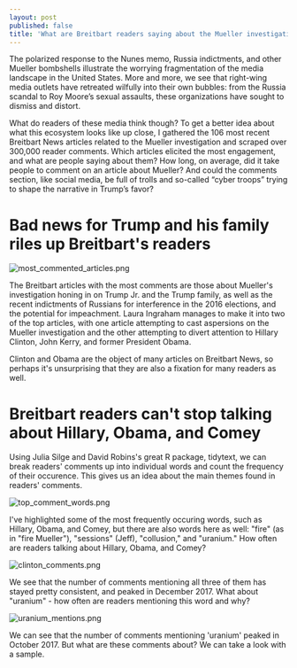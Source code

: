```yaml
---
layout: post
published: false
title: 'What are Breitbart readers saying about the Mueller investigation? '
---
```


The polarized response to the Nunes memo, Russia indictments, and other Mueller bombshells illustrate the worrying  fragmentation of the media landscape in the United States. More and more, we see that right-wing media outlets have retreated wilfully into their own bubbles: from the Russia scandal to Roy Moore’s sexual assaults, these organizations have sought to dismiss and distort. 

What do readers of these media think though? To get a better idea about what this ecosystem looks like up close, I gathered the 106 most recent Breitbart News articles related to the Mueller investigation and scraped over 300,000 reader comments. Which articles elicited the most engagement, and what are people saying about them? How long, on average, did it take people to comment on an article about Mueller? And could the comments section, like social media, be full of trolls and so-called “cyber troops” trying to shape the narrative in Trump’s favor? 

# **Bad news for Trump and his family riles up Breitbart's readers**

![most_commented_articles.png]({{site.baseurl}}/img/most_commented_articles.png)

The Breitbart articles with the most comments are those about Mueller's investigation honing in on Trump Jr. and the Trump family, as well as the recent indictments of Russians for interference in the 2016 elections, and the potential for impeachment. Laura Ingraham manages to make it into two of the top articles, with one article attempting to cast aspersions on the Mueller investigation and the other attempting to divert attention to Hillary Clinton, John Kerry, and former President Obama. 

Clinton and Obama are the object of many articles on Breitbart News, so perhaps it's unsurprising that they are also a fixation for many readers as well. 

# **Breitbart readers can't stop talking about Hillary, Obama, and Comey**
Using Julia Silge and David Robins's great R package, tidytext, we can break readers' comments up into individual words and count the frequency of their occurence. This gives us an idea about the main themes found in readers' comments. 

![top_comment_words.png]({{site.baseurl}}/img/top_comment_words.png)

I've highlighted some of the most frequently occuring words, such as Hillary, Obama, and Comey, but there are also words here as well: "fire" (as in "fire Mueller"), "sessions" (Jeff), "collusion," and "uranium." How often are readers talking about Hillary, Obama, and Comey? 

![clinton_comments.png]({{site.baseurl}}/img/clinton_comments.png)

We see that the number of comments mentioning all three of them has stayed pretty consistent, and peaked in December 2017. What about "uranium" - how often are readers mentioning this word and why? 

![uranium_mentions.png]({{site.baseurl}}/img/uranium_mentions.png)

We can see that the number of comments mentioning 'uranium' peaked in October 2017. But what are these comments about? We can take a look with a sample.








